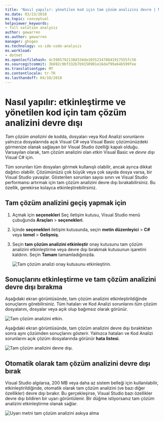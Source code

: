 ```yaml
---
title: 'Nasıl yapılır: yönetilen kod için tam çözüm analizini devre | Microsoft Docs'
ms.date: 03/23/2018
ms.topic: conceptual
helpviewer_keywords:
- full solution analysis
author: gewarren
ms.author: gewarren
manager: ghogen
ms.technology: vs-ide-code-analysis
ms.workload:
- dotnet
ms.openlocfilehash: 4c5985792138d334de103523478841917555fc56
ms.sourcegitcommit: 3b692c9bf332b7b9150901e16daf99a64b599fee
ms.translationtype: MT
ms.contentlocale: tr-TR
ms.lasthandoff: 04/10/2018
---
```

# <a name="how-to-enable-and-disable-full-solution-analysis-for-managed-code"></a>Nasıl yapılır: etkinleştirme ve yönetilen kod için tam çözüm analizini devre dışı

*Tam çözüm analizini* de kodda, dosyaları veya Kod Analizi sorunlarını yalnızca dosyalarında açık Visual C# veya Visual Basic çözümünüzdeki görmenize olanak sağlayan bir Visual Studio özelliği kapalı olduğu. Varsayılan olarak, tam çözüm analizini olan *etkin* Visual Basic ve *devre dışı* Visual C# için.

Tüm sorunları tüm dosyaları görmek kullanışlı olabilir, ancak ayrıca dikkat dağıtıcı olabilir. Çözümünüzü çok büyük veya çok sayıda dosya varsa, bir Visual Studio yavaşlar. Gösterilen sorunları sayısı sınırı ve Visual Studio performansı artırmak için tam çözüm analizini devre dışı bırakabilirsiniz. Bu özellik, gerekirse kolayca etkinleştirebilirsiniz.

## <a name="to-toggle-full-solution-analysis"></a>Tam çözüm analizini geçiş yapmak için

1. Açmak için **seçenekleri** Seç iletişim kutusu, Visual Studio menü çubuğunda **Araçları** > **seçenekleri**.

1. İçinde **seçenekleri** iletişim kutusunda, seçin **metin düzenleyici** > **C#** veya **temel**  >   **Gelişmiş**.

1. Seçin **tam çözüm analizini etkinleştir** onay kutusunu tam çözüm analizini etkinleştirme veya devre dışı bırakmak kutusunun işaretini kaldırın. Seçin **Tamam** tamamladığınızda.

    ![Tam çözüm analizi onay kutusunu etkinleştirin.](../code-quality/media/options-enable-full-solution-analysis.png)

## <a name="results-of-enabling-and-disabling-full-solution-analysis"></a>Sonuçlarını etkinleştirme ve tam çözüm analizini devre dışı bırakma

Aşağıdaki ekran görüntüsünde, tam çözüm analizini etkinleştirildiğinde sonuçlarını görebilirsiniz. Tüm hataları ve Kod Analizi sorunlarını *tüm* çözüm dosyalarını, dosyalar veya açık olup bağımsız olarak görünür.

![Tam çözüm analizini etkin.](../code-quality/media/fsa_enabled.png)

Aşağıdaki ekran görüntüsünde, tam çözüm analizini devre dışı bıraktıktan sonra aynı çözümden sonuçlarını gösterir. Yalnızca hataları ve Kod Analizi sorunlarını açık çözüm dosyalarında görünür **hata listesi**.

![Tam çözüm analizini devre dışı.](../code-quality/media/fsa_disabled.png)

## <a name="automatically-disable-full-solution-analysis"></a>Otomatik olarak tam çözüm analizini devre dışı bırak

Visual Studio algılarsa, 200 MB veya daha az sistem belleği için kullanılabilir, etkinleştirildiğinde, otomatik olarak tam çözüm analizini (ve bazı diğer özellikler) devre dışı bırakır. Bu gerçekleşirse, Visual Studio bazı özellikler devre dışı bildiren bir uyarı görüntülenir. Bir düğme istiyorsanız tam çözüm analizini etkinleştirme olanak sağlar.

![Uyarı metni tam çözüm analizini askıya alma](../code-quality/media/fsa_alert.png)